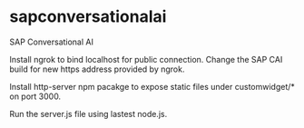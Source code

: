 # sapconversationalai
SAP Conversational AI

Install ngrok to bind localhost for public connection. Change the SAP CAI build for new https address provided by ngrok.

Install http-server npm pacakge to expose static files under customwidget/* on port 3000.

Run the server.js file using lastest node.js.
